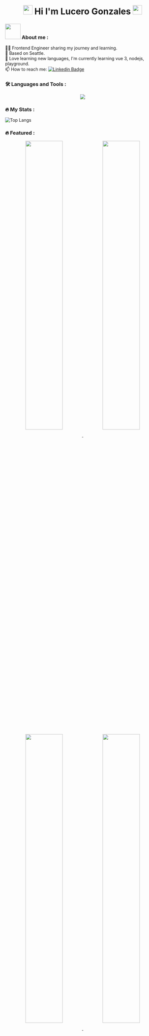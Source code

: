 <h1 align="center">
<img src="https://emojis.slackmojis.com/emojis/images/1531849430/4246/blob-sunglasses.gif?1531849430" width="30"/> 
 Hi I'm Lucero Gonzales
<img src="https://emojis.slackmojis.com/emojis/images/1531849430/4246/blob-sunglasses.gif?1531849430" width="30"/>
</h1>


### <img src="https://media.giphy.com/media/mGcNjsfWAjY5AEZNw6/giphy.gif" width="50"> About me :

👩‍💻 Frontend Engineer sharing my journey and learning. <br/>
📍 Based on Seattle. <br/>
🌱 Love learning new languages, I'm currently learning vue 3, nodejs, playground. <br/>
📫 How to reach me: [![Linkedin Badge](https://img.shields.io/badge/Lucerogoga-blue?style=flat&logo=Linkedin&logoColor=white)]([your-linkedin-url](https://www.linkedin.com/in/lucero-gonzales-gandolfo/))

### :hammer_and_wrench: Languages and Tools :

<p align="center">
  <a href="https://skillicons.dev">
    <img src="https://skillicons.dev/icons?i=js,html,css,react,vue,nextjs,nuxtjs,ts,redux,materialui,sass,tailwind,mysql,firebase,cypress,nodejs,npm,postman,figma,ai,github,git,vercel,vite&perline=12" />
  </a>
</p>

### :fire: My Stats :

 ![Top Langs](https://github-readme-stats.vercel.app/api/top-langs/?username=lucerogoga&layout=compact&title_color=FFC0CB&text_color=e7e7e7&icon_color=FFC0CB&border_color=FFC0CB&bg_color=0D1117)

### :fire: Featured :

<p align="center">
<a href="https://github.com/lucerogoga/Woow">
<img width='49%' align="center"src="https://github-readme-stats.vercel.app/api/pin/?username=lucerogoga&repo=Woow&border_color=FFC0CB&bg_color=0D1117&title_color=FFC0CB&text_color=8B949E&icon_color=FFC0CB" />
</a>

<a href="https://github.com/lucerogoga/YAMI-LIM016-social-network">
<img width='49%' align="center"src="https://github-readme-stats.vercel.app/api/pin/?username=lucerogoga&repo=YAMI-LIM016-social-network&border_color=FFC0CB&bg_color=0D1117&title_color=FFC0CB&text_color=8B949E&icon_color=FFC0CB" />
</a>
</p>

<p align="center">
<a href="https://github.com/lucerogoga/Mini-Cart-Store">
<img width='49%' align="center"src="https://github-readme-stats.vercel.app/api/pin/?username=lucerogoga&repo=Mini-Cart-Store&border_color=FFC0CB&bg_color=0D1117&title_color=FFC0CB&text_color=8B949E&icon_color=FFC0CB" />
</a>

<a href="https://github.com/lucerogoga/Data-lovers-POKECOMPANY">
<img width='49%' align="center"src="https://github-readme-stats.vercel.app/api/pin/?username=lucerogoga&repo=Data-lovers-POKECOMPANY&border_color=FFC0CB&bg_color=0D1117&title_color=FFC0CB&text_color=8B949E&icon_color=FFC0CB" />
</a>
</p>

<div align="center">
<img src="https://raw.githubusercontent.com/innng/innng/master/assets/kyubey.gif" height="40" />
<div/>
